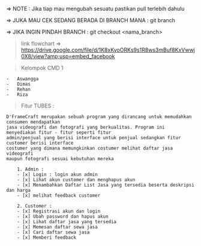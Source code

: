=> NOTE : Jika tiap mau mengubah sesuatu pastikan pull terlebih dahulu

=> JUKA MAU CEK SEDANG BERADA DI BRANCH MANA : git branch

=> JIKA INGIN PINDAH BRANCH : git checkout <nama_branch>

> link flowchart => https://drive.google.com/file/d/1K8xKyoORKs9s1R8ws3mBuf8KxVwwj0X8/view?amp;usp=embed_facebook

> Kelompok CMD 1

    -   Aswangga
    -   Dimas
    -   Rehan
    -   Riza

> Fitur TUBES :

    D'FrameCraft merupakan sebuah program yang dirancang untuk memudahkan consumen mendapatkan
    jasa videografi dan fotografi yang berkualitas. Program ini menyediakan fitur - fitur seperti fitur
    admin/penjual yang berisi interface untuk penjual sedangkan fitur customer berisi interface
    costumer yang dimana memungkinkan costumer melihat daftar jasa videografi
    maupun fotografi sesuai kebutuhan mereka

        1. Admin :
        - [x] Login : login akun admin
        - [x] Lihat akun customer dan menghapus akun
        - [x] Menambahkan Daftar List Jasa yang tersedia beserta deskripsi dan harga
        - [x] melihat feedback customer
        
        2. Customer :                 
        - [x] Registrasi akun dan login 
        - [x] Ubah password dan hapus akun
        - [x] Lihat daftar jasa yang tersedia
        - [x] Memesan daftar sewa jasa
        - [x] Cari daftar sewa jasa
        - [x] Memberi feedback